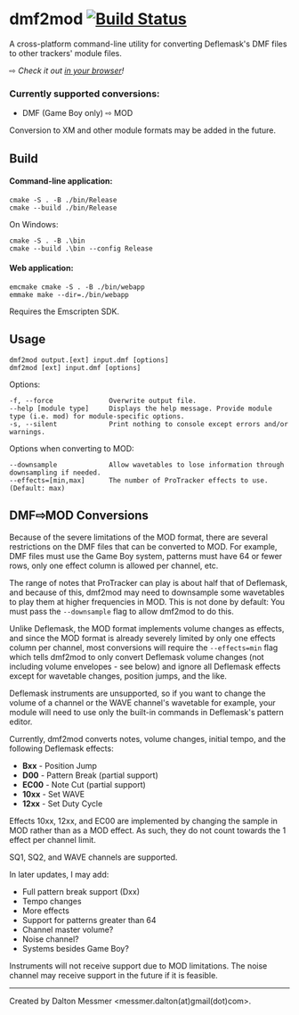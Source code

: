 dmf2mod [![Build Status](https://github.com/messmerd/dmf2mod/workflows/build/badge.svg)](https://github.com/messmerd/dmf2mod/actions?query=workflow%3Abuild)
======

A cross-platform command-line utility for converting Deflemask's DMF files to other trackers' module files.

&#8680; *Check it out [in your browser](https://messmerd.github.io/dmf2mod)!*

### Currently supported conversions:
- DMF (Game Boy only) &#8680; MOD

Conversion to XM and other module formats may be added in the future.

## Build
#### Command-line application:

```
cmake -S . -B ./bin/Release
cmake --build ./bin/Release
```

On Windows:
```
cmake -S . -B .\bin
cmake --build .\bin --config Release
```

#### Web application:

```
emcmake cmake -S . -B ./bin/webapp
emmake make --dir=./bin/webapp
```

Requires the Emscripten SDK.

## Usage
```
dmf2mod output.[ext] input.dmf [options]
dmf2mod [ext] input.dmf [options]
```
Options:
```
-f, --force              Overwrite output file.
--help [module type]     Displays the help message. Provide module type (i.e. mod) for module-specific options.
-s, --silent             Print nothing to console except errors and/or warnings.
```

Options when converting to MOD:
```
--downsample             Allow wavetables to lose information through downsampling if needed.
--effects=[min,max]      The number of ProTracker effects to use. (Default: max)
```

## DMF&#8680;MOD Conversions
Because of the severe limitations of the MOD format, there are several restrictions on the DMF files that can be converted to MOD. For example, DMF files must use the Game Boy system, patterns must have 64 or fewer rows, only one effect column is allowed per channel, etc. 

The range of notes that ProTracker can play is about half that of Deflemask, and because of this, dmf2mod may need to downsample some wavetables to play them at higher frequencies in MOD. This is not done by default: You must pass the `--downsample` flag to allow dmf2mod to do this.

Unlike Deflemask, the MOD format implements volume changes as effects, and since the MOD format is already severely limited by only one effects column per channel, most conversions will require the `--effects=min` flag which tells dmf2mod to only convert Deflemask volume changes (not including volume envelopes - see below) and ignore all Deflemask effects except for wavetable changes, position jumps, and the like.

Deflemask instruments are unsupported, so if you want to change the volume of a channel or the WAVE channel's wavetable for example, your module will need to use only the built-in commands in Deflemask's pattern editor.

Currently, dmf2mod converts notes, volume changes, initial tempo, and the following Deflemask effects:
- **Bxx**  - Position Jump
- **D00**  - Pattern Break (partial support)
- **EC00** - Note Cut (partial support)
- **10xx** - Set WAVE
- **12xx** - Set Duty Cycle

Effects 10xx, 12xx, and EC00 are implemented by changing the sample in MOD rather than as a MOD effect. As such, they do not count towards the 1 effect per channel limit.

SQ1, SQ2, and WAVE channels are supported.
 
In later updates, I may add:
- Full pattern break support (Dxx)
- Tempo changes
- More effects
- Support for patterns greater than 64
- Channel master volume?
- Noise channel?
- Systems besides Game Boy?

Instruments will not receive support due to MOD limitations.
The noise channel may receive support in the future if it is feasible.

______
Created by Dalton Messmer <messmer.dalton(at)gmail(dot)com>.
